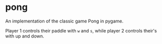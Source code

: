 # pong
An implementation of the classic game Pong in pygame.

Player 1 controls their paddle with `w` and `s`, while player 2 controls their's with up and down.
